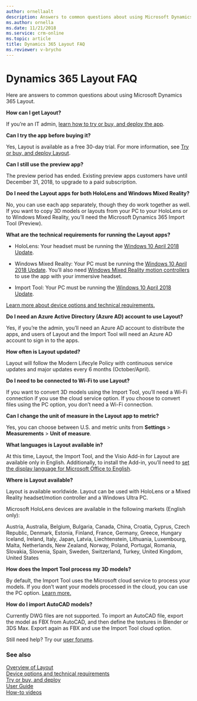 ```yaml
---
author: ornellaalt
description: Answers to common questions about using Microsoft Dynamics 365 Layout
ms.author: ornella
ms.date: 11/21/2018
ms.service: crm-online
ms.topic: article
title: Dynamics 365 Layout FAQ
ms.reviewer: v-brycho
---
```


# Dynamics 365 Layout FAQ

Here are answers to common questions about using Microsoft Dynamics 365 Layout.

**How can I get Layout?**  

If you’re an IT admin, [learn how to try or buy, and deploy the app](../licensing/buy-and-deploy.md).  

**Can I try the app before buying it?**

Yes, Layout is available as a free 30-day trial. For more information, see [Try or buy,
and deploy Layout](../licensing/buy-and-deploy.md).

**Can I still use the preview app?**

The preview period has ended. Existing preview apps customers have until
December 31, 2018, to upgrade to a paid subscription.

**Do I need the Layout apps for both HoloLens and Windows Mixed Reality?**

No, you can use each app separately, though they do work together as well. If
you want to copy 3D models or layouts from your PC to your HoloLens or to
Windows Mixed Reality, you’ll need the Microsoft Dynamics 365 Import Tool (Preview).

**What are the technical requirements for running the Layout apps?**

-   HoloLens: Your headset must be running the [Windows 10 April 2018
    Update](https://support.microsoft.com/en-us/help/12643). 

-   Windows Mixed Reality: Your PC must be running the [Windows 10 April 2018
    Update](https://support.microsoft.com/en-us/help/4028685). You’ll also need
    [Windows Mixed Reality motion
    controllers](https://support.microsoft.com/en-us/help/4040517) to use the
    app with your immersive headset.

-   Import Tool: Your PC must be running the [Windows 10 April 2018
    Update](https://support.microsoft.com/en-us/help/4028685).

[Learn more about device options and technical requirements.](requirements.md)

**Do I need an Azure Active Directory (Azure AD) account to use Layout?**

Yes, if you’re the admin, you’ll need an Azure AD account to distribute the
apps, and users of Layout and the Import Tool will need an Azure AD account to
sign in to the apps.

**How often is Layout updated?**

Layout will follow the Modern Lifecyle Policy with continuous service updates and major updates every 6 months (October/April). 

**Do I need to be connected to Wi-Fi to use Layout?**

If you want to convert 3D models using the Import Tool, you’ll need a Wi-Fi
connection if you use the cloud service option. If you choose to convert files
using the PC option, you don’t need a Wi-Fi connection.

**Can I change the unit of measure in the Layout app to metric?**

Yes, you can choose between U.S. and metric units from **Settings** \>
**Measurements** \> **Unit of measure**.

**What languages is Layout available in?**

At this time, Layout, the Import Tool, and the Visio Add-in for Layout are
available only in English. Additionally, to install the Add-in, you’ll need to
[set the display language for Microsoft Office to
English](https://support.office.com/article/add-an-editing-language-or-set-language-preferences-in-office-663d9d94-ca99-4a0d-973e-7c4a6b8a827d).

**Where is Layout available?**

Layout is available worldwide. Layout can be used with HoloLens or a Mixed Reality headset/motion controller and a Windows Ultra PC.

Microsoft HoloLens devices are available in the following markets (English only):

Austria, Australia, Belgium, Bulgaria, Canada, China, Croatia, Cyprus, Czech Republic, Denmark, Estonia, Finland, France, Germany, Greece, Hungary Iceland, Ireland, Italy, Japan, Latvia, Liechtenstein, Lithuania, Luxembourg, Malta, Netherlands, New Zealand, Norway, Poland, Portugal, Romania, Slovakia, Slovenia, Spain, Sweden, Switzerland, Turkey, United Kingdom, United States

**How does the Import Tool process my 3D models?**

By default, the Import Tool uses the Microsoft cloud service to process your
models. If you don’t want your models processed in the cloud, you can use the PC
option. [Learn more.](user-guide.md#file-types-and-guidelines)

**How do I import AutoCAD models?**

Currently DWG files are not supported. To import an AutoCAD file, export the
model as FBX from AutoCAD, and then define the textures in Blender or 3DS Max.
Export again as FBX and use the Import Tool cloud option.

Still need help? Try our [user forums](https://techcommunity.microsoft.com/t5/Mixed-Reality/ct-p/MixedReality).

### See also
[Overview of Layout](index.md)<br/>
[Device options and technical requirements](requirements.md)<br/>
[Try or buy, and deploy](../licensing/buy-and-deploy.md)<br/>
[User Guide](user-guide.md)<br/>
[How-to videos](https://go.microsoft.com/fwlink/p/?linkid=2021489)<br/>
